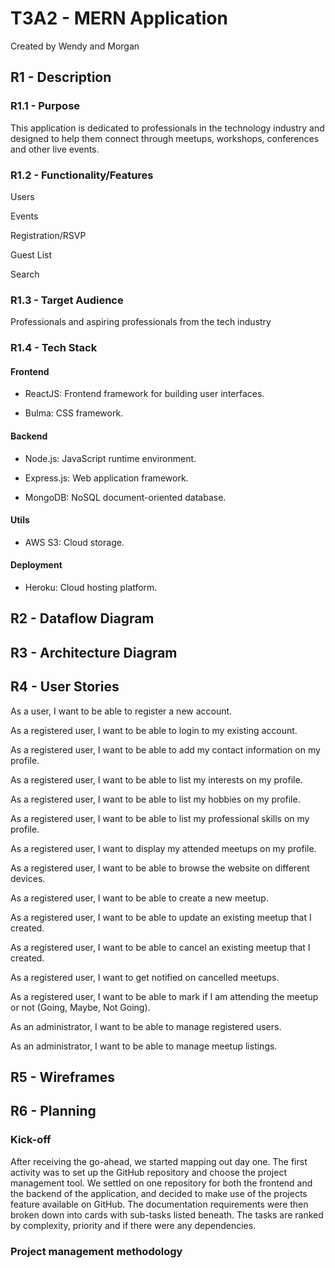 # T3A2 - MERN Application
Created by Wendy and Morgan

## R1 - Description

### R1.1 - Purpose

This application is dedicated to  professionals in the technology industry and designed to help them connect through meetups, workshops, conferences and other live events. 

### R1.2 - Functionality/Features

Users

Events

Registration/RSVP

Guest List

Search

### R1.3 - Target Audience
Professionals and aspiring professionals from the tech industry

### R1.4 - Tech Stack

#### Frontend

- ReactJS: Frontend framework for building user interfaces.

- Bulma: CSS framework.

#### Backend

- Node.js: JavaScript runtime environment.

- Express.js: Web application framework.

- MongoDB: NoSQL document-oriented database.

#### Utils

- AWS S3: Cloud storage.

#### Deployment

- Heroku: Cloud hosting platform.

## R2 - Dataflow Diagram

## R3 - Architecture Diagram

## R4 - User Stories

As a user, I want to be able to register a new account.

As a registered user, I want to be able to login to my existing account.

As a registered user, I want to be able to add my contact information on my profile.

As a registered user, I want to be able to list my interests on my profile.

As a registered user, I want to be able to list my hobbies on my profile.

As a registered user, I want to be able to list my professional skills on my profile.

As a registered user, I want to display my attended meetups on my profile.

As a registered user, I want to be able to browse the website on different devices.

As a registered user, I want to be able to create a new meetup.

As a registered user, I want to be able to update an existing meetup that I created.

As a registered user, I want to be able to cancel an existing meetup that I created.

As a registered user, I want to get notified on cancelled meetups.

As a registered user, I want to be able to mark if I am attending the meetup or not (Going, Maybe, Not Going).


As an administrator, I want to be able to manage registered users.

As an administrator, I want to be able to manage meetup listings.

## R5 - Wireframes

## R6 - Planning

### Kick-off
After receiving the go-ahead, we started mapping out day one. The first activity was to set up the GitHub repository and choose the project management tool. We settled on one repository for both the frontend and the backend of the application, and decided to make use of the projects feature available on GitHub. The documentation requirements were then broken down into cards with sub-tasks listed beneath. The tasks are ranked by complexity, priority and if there were any dependencies. 

### Project management methodology


